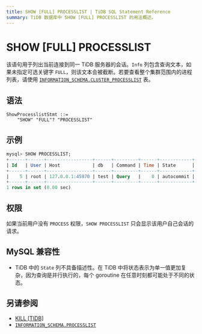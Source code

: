 ```yaml
---
title: SHOW [FULL] PROCESSLIST | TiDB SQL Statement Reference
summary: TiDB 数据库中 SHOW [FULL] PROCESSLIST 的用法概述。
---
```


# SHOW [FULL] PROCESSLIST

该语句用于列出当前连接到同一 TiDB 服务器的会话。`Info` 列包含查询文本，如果未指定可选关键字 `FULL`，则该文本会被截断。若要查看整个集群范围内的进程列表，请使用 [`INFORMATION_SCHEMA.CLUSTER_PROCESSLIST`](/information-schema/information-schema-processlist.md#cluster_processlist) 表。

## 语法

```ebnf+diagram
ShowProcesslistStmt ::=
    "SHOW" "FULL"? "PROCESSLIST"
```

## 示例

```sql
mysql> SHOW PROCESSLIST;
+------+------+-----------------+------+---------+------+------------+------------------+
| Id   | User | Host            | db   | Command | Time | State      | Info             |
+------+------+-----------------+------+---------+------+------------+------------------+
|    5 | root | 127.0.0.1:45970 | test | Query   |    0 | autocommit | SHOW PROCESSLIST |
+------+------+-----------------+------+---------+------+------------+------------------+
1 rows in set (0.00 sec)
```

## 权限

如果当前用户没有 `PROCESS` 权限，`SHOW PROCESSLIST` 只会显示该用户自己会话的请求。

## MySQL 兼容性

* TiDB 中的 `State` 列不具备描述性。在 TiDB 中将状态表示为单一值更加复杂，因为查询是并行执行的，每个 goroutine 在任意时刻都可能处于不同的状态。

## 另请参阅

* [KILL \[TIDB\]](/sql-statements/sql-statement-kill.md)
* [`INFORMATION_SCHEMA.PROCESSLIST`](/information-schema/information-schema-processlist.md)

